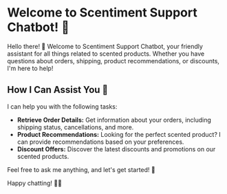 # Welcome to Scentiment Support Chatbot! 🌸

Hello there! 👋 Welcome to Scentiment Support Chatbot, your friendly assistant for all things related to scented products. Whether you have questions about orders, shipping, product recommendations, or discounts, I'm here to help!

## How I Can Assist You 🤖

I can help you with the following tasks:

- **Retrieve Order Details:** Get information about your orders, including shipping status, cancellations, and more.
- **Product Recommendations:** Looking for the perfect scented product? I can provide recommendations based on your preferences.
- **Discount Offers:** Discover the latest discounts and promotions on our scented products.

Feel free to ask me anything, and let's get started! 🚀

Happy chatting! 💬🌟
